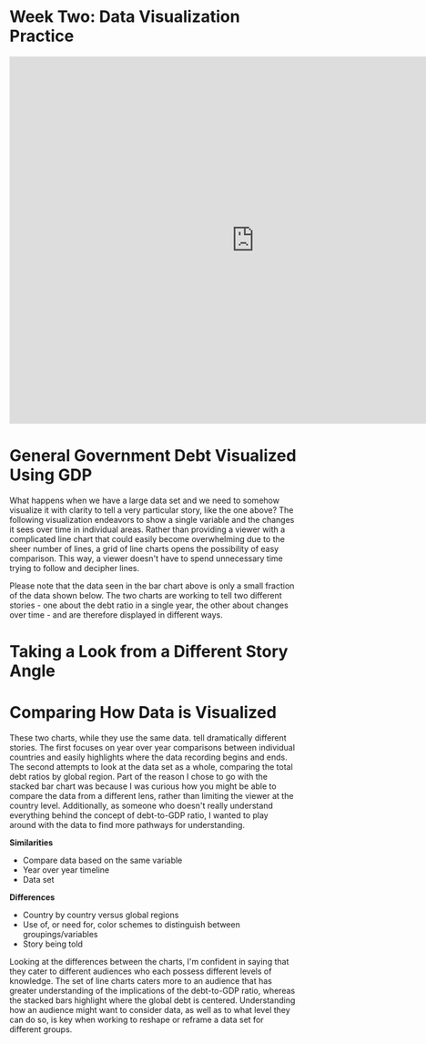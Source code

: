 # Week Two: Data Visualization Practice

<iframe src="https://data.oecd.org/chart/69Fi" width="860" height="645" style="border: 0" mozallowfullscreen="true" webkitallowfullscreen="true" allowfullscreen="true"><a href="https://data.oecd.org/chart/69Fi" target="_blank">OECD Chart: General government debt, Total, % of GDP, Annual, 2019</a></iframe>

# General Government Debt Visualized Using GDP
What happens when we have a large data set and we need to somehow visualize it with clarity to tell a very particular story, like the one above? The following visualization endeavors to show a single variable and the changes it sees over time in individual areas. Rather than providing a viewer with a complicated line chart that could easily become overwhelming due to the sheer number of lines, a grid of line charts opens the possibility of easy comparison. This way, a viewer doesn't have to spend unnecessary time trying to follow and decipher lines. 

Please note that the data seen in the bar chart above is only a small fraction of the data shown below. The two charts are working to tell two different stories - one about the debt ratio in a single year, the other about changes over time - and are therefore displayed in different ways. 

<div class="flourish-embed flourish-chart" data-src="visualisation/4281511"><script src="https://public.flourish.studio/resources/embed.js"></script></div>

# Taking a Look from a Different Story Angle
<div class="flourish-embed flourish-chart" data-src="visualisation/4284805"><script src="https://public.flourish.studio/resources/embed.js"></script></div>

# Comparing How Data is Visualized
These two charts, while they use the same data. tell dramatically different stories. The first focuses on year over year comparisons between individual countries and easily highlights where the data recording begins and ends. The second attempts to look at the data set as a whole, comparing the total debt ratios by global region. Part of the reason I chose to go with the stacked bar chart was because I was curious how you might be able to compare the data from a different lens, rather than limiting the viewer at the country level. Additionally, as someone who doesn't really understand everything behind the concept of debt-to-GDP ratio, I wanted to play around with the data to find more pathways for understanding. 

**Similarities**
- Compare data based on the same variable
- Year over year timeline
- Data set

**Differences**
- Country by country versus global regions
- Use of, or need for, color schemes to distinguish between groupings/variables
- Story being told

Looking at the differences between the charts, I'm confident in saying that they cater to different audiences who each possess different levels of knowledge. The set of line charts caters more to an audience that has greater understanding of the implications of the debt-to-GDP ratio, whereas the stacked bars highlight where the global debt is centered. Understanding how an audience might want to consider data, as well as to what level they can do so, is key when working to reshape or reframe a data set for different groups. 
